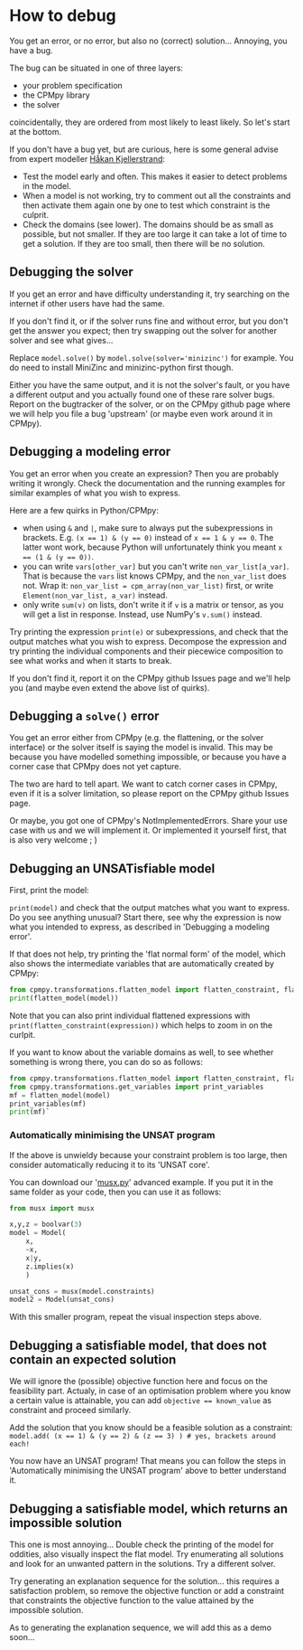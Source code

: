 # How to debug

You get an error, or no error, but also no (correct) solution... Annoying, you have a bug.

The bug can be situated in one of three layers:
- your problem specification
- the CPMpy library
- the solver

coincidentally, they are ordered from most likely to least likely. So let's start at the bottom.

If you don't have a bug yet, but are curious, here is some general advise from expert modeller [Håkan Kjellerstrand](http://www.hakank.org/):
- Test the model early and often. This makes it easier to detect problems in the model.
- When a model is not working, try to comment out all the constraints and then activate them again one by one to test which constraint is the culprit.
- Check the domains (see lower). The domains should be as small as possible, but not smaller. If they are too large it can take a lot of time to get a solution. If they are too small, then there will be no solution.


## Debugging the solver

If you get an error and have difficulty understanding it, try searching on the internet if other users have had the same.

If you don't find it, or if the solver runs fine and without error, but you don't get the answer you expect; then try swapping out the solver for another solver and see what gives...

Replace `model.solve()` by `model.solve(solver='minizinc')` for example. You do need to install MiniZinc and minizinc-python first though.

Either you have the same output, and it is not the solver's fault, or you have a different output and you actually found one of these rare solver bugs. Report on the bugtracker of the solver, or on the CPMpy github page where we will help you file a bug 'upstream' (or maybe even work around it in CPMpy).

## Debugging a modeling error

You get an error when you create an expression? Then you are probably writing it wrongly. Check the documentation and the running examples for similar examples of what you wish to express.

Here are a few quirks in Python/CPMpy:
  - when using `&` and `|`, make sure to always put the subexpressions in brackets. E.g. `(x == 1) & (y == 0)` instead of `x == 1 & y == 0`. The latter wont work, because Python will unfortunately think you meant `x == (1 & (y == 0))`.
  - you can write `vars[other_var]` but you can't write `non_var_list[a_var]`. That is because the `vars` list knows CPMpy, and the `non_var_list` does not. Wrap it: `non_var_list = cpm_array(non_var_list)` first, or write `Element(non_var_list, a_var)` instead.
  - only write `sum(v)` on lists, don't write it if `v` is a matrix or tensor, as you will get a list in response. Instead, use NumPy's `v.sum()` instead.

Try printing the expression `print(e)` or subexpressions, and check that the output matches what you wish to express. Decompose the expression and try printing the individual components and their piecewice composition to see what works and when it starts to break.

If you don't find it, report it on the CPMpy github Issues page and we'll help you (and maybe even extend the above list of quirks).

## Debugging a `solve()` error

You get an error either from CPMpy (e.g. the flattening, or the solver interface) or the solver itself is saying the model is invalid. This may be because you have modelled something impossible, or because you have a corner case that CPMpy does not yet capture.

The two are hard to tell apart. We want to catch corner cases in CPMpy, even if it is a solver limitation, so please report on the CPMpy github Issues page.

Or maybe, you got one of CPMpy's NotImplementedErrors. Share your use case with us and we will implement it. Or implemented it yourself first, that is also very welcome ; )

## Debugging an UNSATisfiable model

First, print the model:

`print(model)` and check that the output matches what you want to express. Do you see anything unusual? Start there, see why the expression is now what you intended to express, as described in 'Debugging a modeling error'.

If that does not help, try printing the 'flat normal form' of the model, which also shows the intermediate variables that are automatically created by CPMpy:

```python
from cpmpy.transformations.flatten_model import flatten_constraint, flatten_model
print(flatten_model(model))
```

Note that you can also print individual flattened expressions with `print(flatten_constraint(expression))` which helps to zoom in on the curlpit.

If you want to know about the variable domains as well, to see whether something is wrong there, you can do so as follows:

```python
from cpmpy.transformations.flatten_model import flatten_constraint, flatten_model
from cpmpy.transformations.get_variables import print_variables
mf = flatten_model(model)
print_variables(mf)
print(mf)`
```

### Automatically minimising the UNSAT program
If the above is unwieldy because your constraint problem is too large, then consider automatically reducing it to its 'UNSAT core'.

You can download our '[musx.py](https://raw.githubusercontent.com/CPMpy/cpmpy/master/examples/advanced/musx.py)' advanced example. If you put it in the same folder as your code, then you can use it as follows:

```python
from musx import musx

x,y,z = boolvar(3)
model = Model(
    x,
    ~x,
    x|y,
    z.implies(x)
    )

unsat_cons = musx(model.constraints)
model2 = Model(unsat_cons)
```


With this smaller program, repeat the visual inspection steps above.


## Debugging a satisfiable model, that does not contain an expected solution

We will ignore the (possible) objective function here and focus on the feasibility part. Actualy, in case of an optimisation problem where you know a certain value is attainable, you can add `objective == known_value` as constraint and proceed similarly.

Add the solution that you know should be a feasible solution as a constraint:
`model.add( (x == 1) & (y == 2) & (z == 3) ) # yes, brackets around each!`

You now have an UNSAT program! That means you can follow the steps in 'Automatically minimising the UNSAT program' above to better understand it.

## Debugging a satisfiable model, which returns an impossible solution

This one is most annoying... Double check the printing of the model for oddities, also visually inspect the flat model. Try enumerating all solutions and look for an unwanted pattern in the solutions. Try a different solver. 

Try generating an explanation sequence for the solution... this requires a satisfaction problem, so remove the objective function or add a constraint that constraints the objective function to the value attained by the impossible solution.

As to generating the explanation sequence, we will add this as a demo soon...


